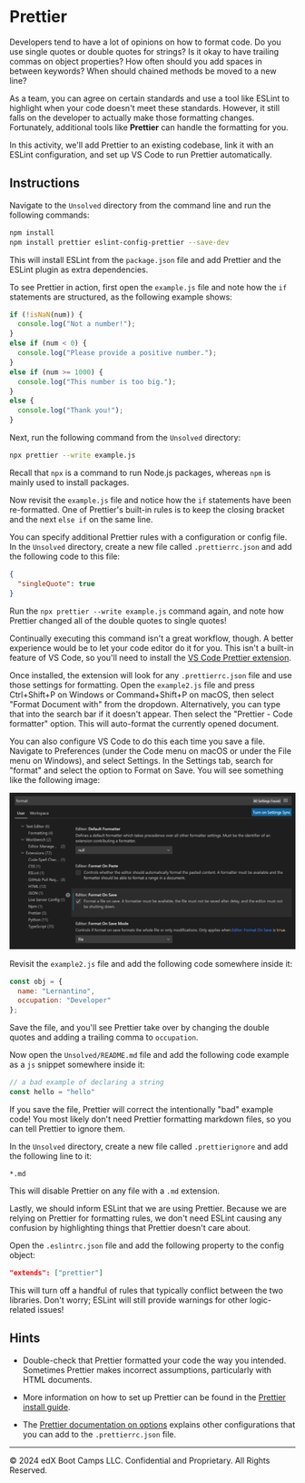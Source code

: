 # Prettier

Developers tend to have a lot of opinions on how to format code. Do you use single quotes or double quotes for strings? Is it okay to have trailing commas on object properties? How often should you add spaces in between keywords? When should chained methods be moved to a new line?

As a team, you can agree on certain standards and use a tool like ESLint to highlight when your code doesn't meet these standards. However, it still falls on the developer to actually make those formatting changes. Fortunately, additional tools like **Prettier** can handle the formatting for you.

In this activity, we'll add Prettier to an existing codebase, link it with an ESLint configuration, and set up VS Code to run Prettier automatically.

## Instructions

Navigate to the `Unsolved` directory from the command line and run the following commands:

```bash
npm install
npm install prettier eslint-config-prettier --save-dev
```

This will install ESLint from the `package.json` file and add Prettier and the ESLint plugin as extra dependencies.

To see Prettier in action, first open the `example.js` file and note how the `if` statements are structured, as the following example shows:

```js
if (!isNaN(num)) {
  console.log("Not a number!");
}
else if (num < 0) {
  console.log("Please provide a positive number.");
}
else if (num >= 1000) {
  console.log("This number is too big.");
}
else {
  console.log("Thank you!");
}
```

Next, run the following command from the `Unsolved` directory:

```bash
npx prettier --write example.js
```

Recall that `npx` is a command to run Node.js packages, whereas `npm` is mainly used to install packages.

Now revisit the `example.js` file and notice how the `if` statements have been re-formatted. One of Prettier's built-in rules is to keep the closing bracket and the next `else if` on the same line.

You can specify additional Prettier rules with a configuration or config file. In the `Unsolved` directory, create a new file called `.prettierrc.json` and add the following code to this file:

```json
{
  "singleQuote": true
}
```

Run the `npx prettier --write example.js` command again, and note how Prettier changed all of the double quotes to single quotes!

Continually executing this command isn't a great workflow, though. A better experience would be to let your code editor do it for you. This isn't a built-in feature of VS Code, so you'll need to install the [VS Code Prettier extension](https://marketplace.visualstudio.com/items?itemName=esbenp.prettier-vscode).

Once installed, the extension will look for any `.prettierrc.json` file and use those settings for formatting. Open the `example2.js` file and press Ctrl+Shift+P on Windows or Command+Shift+P on macOS, then select "Format Document with" from the dropdown. Alternatively, you can type that into the search bar if it doesn't appear. Then select the "Prettier - Code formatter" option. This will auto-format the currently opened document.

You can also configure VS Code to do this each time you save a file. Navigate to Preferences (under the Code menu on macOS or under the File menu on Windows), and select Settings. In the Settings tab, search for "format" and select the option to Format on Save. You will see something like the following image:

![In the VS Code Settings tab, the Format on Save option is selected.](Images/01-format-on-save.png)

Revisit the `example2.js` file and add the following code somewhere inside it:

```js
const obj = {
  name: "Lernantino",
  occupation: "Developer"
};
```

Save the file, and you'll see Prettier take over by changing the double quotes and adding a trailing comma to `occupation`.

Now open the `Unsolved/README.md` file and add the following code example as a `js` snippet somewhere inside it:

```js
// a bad example of declaring a string
const hello = "hello"
```

If you save the file, Prettier will correct the intentionally "bad" example code! You most likely don't need Prettier formatting markdown files, so you can tell Prettier to ignore them.

In the `Unsolved` directory, create a new file called `.prettierignore` and add the following line to it:

```text
*.md
```

This will disable Prettier on any file with a `.md` extension.

Lastly, we should inform ESLint that we are using Prettier. Because we are relying on Prettier for formatting rules, we don't need ESLint causing any confusion by highlighting things that Prettier doesn't care about.

Open the `.eslintrc.json` file and add the following property to the config object:

```json
"extends": ["prettier"]
```

This will turn off a handful of rules that typically conflict between the two libraries. Don't worry; ESLint will still provide warnings for other logic-related issues!

## Hints

* Double-check that Prettier formatted your code the way you intended. Sometimes Prettier makes incorrect assumptions, particularly with HTML documents.

* More information on how to set up Prettier can be found in the [Prettier install guide](https://prettier.io/docs/en/install.html).

* The [Prettier documentation on options](https://prettier.io/docs/en/options.html) explains other configurations that you can add to the `.prettierrc.json` file.

---
© 2024 edX Boot Camps LLC. Confidential and Proprietary. All Rights Reserved.
